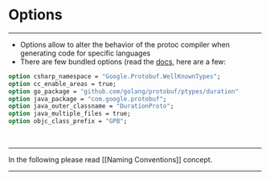 # Options

---

- Options allow to alter the behavior of the protoc compiler when generating code for specific languages
- There are few  bundled options (read the [docs](https://developers.google.com/protocol-buffers/docs/proto3#options), here are a few:

```protobuf
option csharp_namespace = "Google.Protobuf.WellKnownTypes";
option cc_enable_areas = true;
option go_package = "github.com/golang/protobuf/ptypes/duration"
option java_package = "com.google.protobuf";
option java_outer_classname = "DurationProto";
option java_multiple_files = true;
option objc_class_prefix = "GPB";
```
&nbsp;&nbsp;

---

In the following please read [[Naming Conventions]] concept.

---